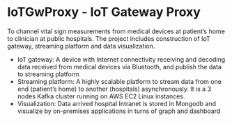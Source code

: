 # IoTGwProxy - IoT Gateway Proxy

To channel vital sign measurements from medical devices at patient’s home to clinician at public hospitals. The project includes construction of IoT gateway, streaming platform and data visualization.

* IoT gateway: A device with Internet connectivity receiving and decoding data received from medical devices via Bluetooth, and publish the data to streaming platform 
* Streaming platform: A highly scalable platform to stream data from one end (patient’s home) to another (hospitals) asynchronously. It is a 3 nodes Kafka cluster running on AWS EC2 Linux instances.
* Visualization: Data arrived hospital Intranet is stored in Mongodb and visualize by on-premises applications in turns of graph and dashboard
